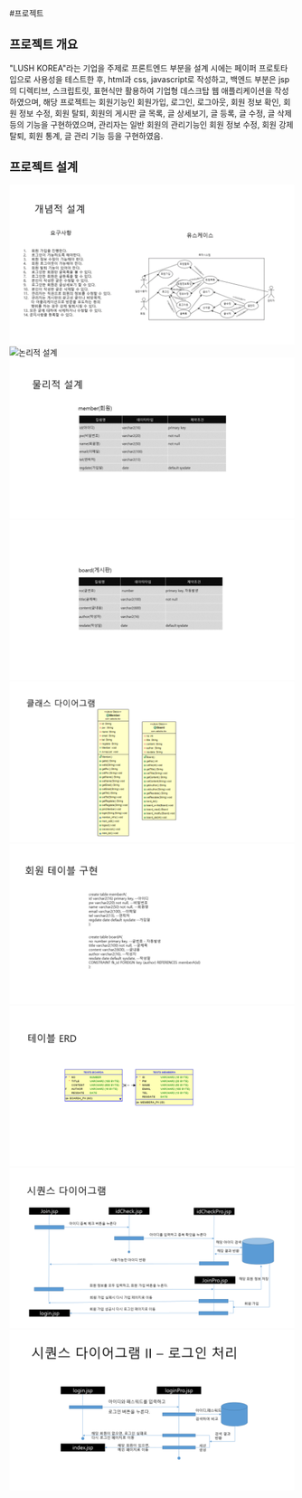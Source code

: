 #프로젝트
## 프로젝트 개요
"LUSH KOREA"라는 기업을 주제로 프론트엔드 부분을 설계 시에는 페이퍼 프로토타입으로 사용성을 테스트한 후, html과 css, javascript로 작성하고, 백엔드 부분은 jsp의 디렉티브, 스크립트릿, 표현식만 활용하여 기업형 데스크탑 웹 애플리케이션을 작성하였으며, 해당 프로젝트는 회원기능인 회원가입, 로그인, 로그아웃, 회원 정보 확인, 회원 정보 수정, 회원 탈퇴, 회원의 게시판 글 목록, 글 상세보기, 글 등록, 글 수정, 글 삭제 등의 기능을 구현하였으며, 관리자는 일반 회원의 관리기능인 회원 정보 수정, 회원 강제 탈퇴, 회원 통계, 글 관리 기능 등을 구현하였음.

## 프로젝트 설계
![개념적 설계](./img/database/pro01_01.png "개념적 설계")
![논리적 설계](.img/database/pro01_02.png "논리적 설계")
![물리적 설계](./img/database/pro01_03.png "물리적 설계1")
![물리적 설계](./img/database/pro01_04.png "물리적 설계2")
![클래스 설계](./img/database/pro01_05.png "클래스 설계")
![기능 설계](./img/database/pro01_06.png "기능 설계")
![DB ERD](./img/database/pro01_07.png "DB ERD")
![회원가입 시퀀스](./img/database/pro01_08.png "회원가입 시퀀스")
![로그인 시퀀스](./img/database/pro01_09.png "로그인 시퀀스")
